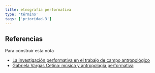 ```yaml
---
title: etnografía performativa
type: 'término'
tags: ['prioridad-3']
---
```


## Referencias

Para construir esta nota
- [La investigación performativa en el trabajo de campo antropológico](https://revistas.inah.gob.mx/index.php/diariodecampo/article/view/6361)
- [Gabriela Vargas Cetina: música y antropología performativa](http://www.cienciamx.com/index.php/sociedad/personajes/3135-gabriela-vargas-cetina-antropologia-performativa-musica-y-organizaciones)
